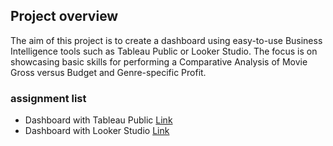 ## Project overview
The aim of this project is to create a dashboard using easy-to-use Business Intelligence tools such as Tableau Public or Looker Studio. The focus is on showcasing basic skills for performing a Comparative Analysis of Movie Gross versus Budget and Genre-specific Profit.

### assignment list
- Dashboard with Tableau Public [Link](https://public.tableau.com/app/profile/kaitkong.kongpien/viz/ComparativeAnalysisofMovieGrossvs_BudgetandGenre-specificProfit/Dashboard1)
- Dashboard with Looker Studio [Link]([URL](https://lookerstudio.google.com/reporting/3e6636e6-2b9f-44df-be51-c14dd61d803e/page/34xmD?s=o_F47nfnReM)https://lookerstudio.google.com/reporting/3e6636e6-2b9f-44df-be51-c14dd61d803e/page/34xmD?s=o_F47nfnReM)
